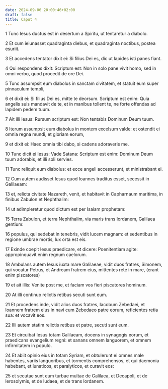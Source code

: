 ```yaml
---
date: 2024-09-06 20:00:46+02:00
draft: false
title: Caput 4
---
```





1 Tunc Iesus ductus est in desertum a Spiritu, ut tentaretur a diabolo.

2 Et cum ieiunasset quadraginta diebus, et quadraginta noctibus, postea esuriit.

3 Et accedens tentator dixit ei: Si filius Dei es, dic ut lapides isti panes fiant.

4 Qui respondens dixit: Scriptum est: Non in solo pane vivit homo, sed in omni verbo, quod procedit de ore Dei.

5 Tunc assumpsit eum diabolus in sanctam civitatem, et statuit eum super pinnaculum templi,

6 et dixit ei: Si filius Dei es, mitte te deorsum. Scriptum est enim: Quia angelis suis mandavit de te, et in manibus tollent te, ne forte offendas ad lapidem pedem tuum.

7 Ait illi Iesus: Rursum scriptum est: Non tentabis Dominum Deum tuum.

8 Iterum assumpsit eum diabolus in montem excelsum valde: et ostendit ei omnia regna mundi, et gloriam eorum,

9 et dixit ei: Haec omnia tibi dabo, si cadens adoraveris me.

10 Tunc dicit ei Iesus: Vade Satana: Scriptum est enim: Dominum Deum tuum adorabis, et illi soli servies.

11 Tunc reliquit eum diabolus: et ecce angeli accesserunt, et ministrabant ei.

12 Cum autem audisset Iesus quod Ioannes traditus esset, secessit in Galilaeam:

13 et, relicta civitate Nazareth, venit, et habitavit in Capharnaum maritima, in finibus Zabulon et Nephthalim:

14 ut adimpleretur quod dictum est per Isaiam prophetam:

15 Terra Zabulon, et terra Nephthalim, via maris trans Iordanem, Galilaea gentium:

16 populus, qui sedebat in tenebris, vidit lucem magnam: et sedentibus in regione umbrae mortis, lux orta est eis.

17 Exinde coepit Iesus praedicare, et dicere: Poenitentiam agite: appropinquavit enim regnum caelorum.

18 Ambulans autem Iesus iuxta mare Galilaeae, vidit duos fratres, Simonem, qui vocatur Petrus, et Andream fratrem eius, mittentes rete in mare, (erant enim piscatores)

19 et ait illis: Venite post me, et faciam vos fieri piscatores hominum.

20 At illi continuo relictis retibus secuti sunt eum.

21 Et procedens inde, vidit alios duos fratres, Iacobum Zebedaei, et Ioannem fratrem eius in navi cum Zebedaeo patre eorum, reficientes retia sua: et vocavit eos.

22 Illi autem statim relictis retibus et patre, secuti sunt eum.

23 Et circuibat Iesus totam Galilaeam, docens in synagogis eorum, et praedicans evangelium regni: et sanans omnem languorem, et omnem infirmitatem in populo.

24 Et abiit opinio eius in totam Syriam, et obtulerunt ei omnes male habentes, variis languoribus, et tormentis comprehensos, et qui daemonia habebant, et lunaticos, et paralyticos, et curavit eos:

25 et secutae sunt eum turbae multae de Galilaea, et Decapoli, et de Ierosolymis, et de Iudaea, et de trans Iordanem.

